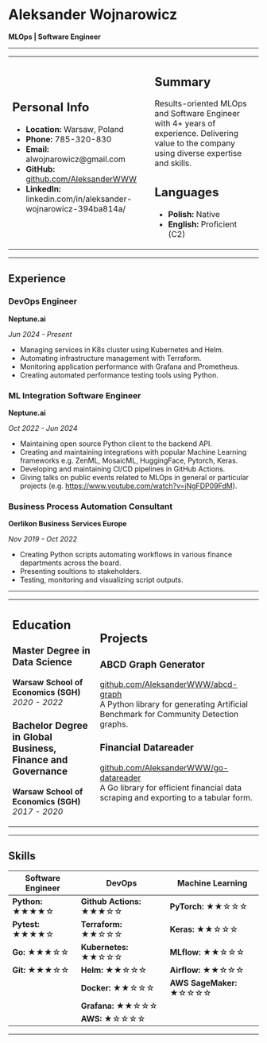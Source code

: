 # Aleksander Wojnarowicz

**MLOps | Software Engineer**

---

<table>
  <tr>
    <td>
      <h2>Personal Info</h2>
      <ul>
        <li><strong>Location:</strong> Warsaw, Poland</li>
        <li><strong>Phone:</strong> 785-320-830</li>
        <li><strong>Email:</strong> alwojnarowicz@gmail.com</li>
        <li><strong>GitHub:</strong> <a href="https://github.com/AleksanderWWW">github.com/AleksanderWWW</a></li>
        <li><strong>LinkedIn:</strong> linkedin.com/in/aleksander-wojnarowicz-394ba814a/</li>
      </ul>
    </td>
    <td>
      <h2>Summary</h2>
      <p>Results-oriented MLOps and Software Engineer with 4+ years of experience. Delivering value to the company using diverse expertise and skills.</p>
      <h2>Languages</h2>
      <ul>
        <li><strong>Polish:</strong> Native</li>
        <li><strong>English:</strong> Proficient (C2)</li>
      </ul>
    </td>
  </tr>
</table>


---

## Experience

### DevOps Engineer
**Neptune.ai** 

*Jun 2024 - Present*

- Managing services in K8s cluster using Kubernetes and Helm.
- Automating infrastructure management with Terraform.
- Monitoring application performance with Grafana and Prometheus.
- Creating automated performance testing tools using Python.


### ML Integration Software Engineer
**Neptune.ai** 

*Oct 2022 - Jun 2024*

- Maintaining open source Python client to the backend API.
- Creating and maintaining integrations with popular Machine Learning frameworks e.g. ZenML, MosaicML, HuggingFace, Pytorch, Keras.
- Developing and maintaining CI/CD pipelines in GitHub Actions.
- Giving talks on public events related to MLOps in general or particular projects (e.g. https://www.youtube.com/watch?v=jNgFDP09FdM).


### Business Process Automation Consultant
**Oerlikon Business Services Europe** 

*Nov 2019 - Oct 2022*


- Creating Python scripts automating workflows in various finance departments across the board.
- Presenting soultions to stakeholders.
- Testing, monitoring and visualizing script outputs.

---

<table>
  <tr>
    <td>
      <h2>Education</h2>
      <h3>Master Degree in Data Science</h3>
      <p><strong>Warsaw School of Economics (SGH)</strong><br>
      <em>2020 - 2022</em></p>
      <h3>Bachelor Degree in Global Business, Finance and Governance</h3>
      <p><strong>Warsaw School of Economics (SGH)</strong><br>
      <em>2017 - 2020</em></p>
    </td>
    <td>
      <h2>Projects</h2>
      <h3>ABCD Graph Generator</h3>
      <p><a href="https://github.com/AleksanderWWW/abcd-graph">github.com/AleksanderWWW/abcd-graph</a><br>
      A Python library for generating Artificial Benchmark for Community Detection graphs.</p>
      <h3>Financial Datareader</h3>
      <p><a href="https://github.com/AleksanderWWW/go-datareader">github.com/AleksanderWWW/go-datareader</a><br>
      A Go library for efficient financial data scraping and exporting to a tabular form.</p>
    </td>
  </tr>
</table>

---

## Skills

| **Software Engineer** | **DevOps**                | **Machine Learning**     |
|-----------------------|---------------------------|--------------------------|
| **Python:** ★★★★☆     | **Github Actions:** ★★★☆☆ | **PyTorch:** ★★☆☆☆       |
| **Pytest:** ★★★★☆     | **Terraform:** ★★☆☆☆      | **Keras:** ★★☆☆☆         |
| **Go:** ★★★☆☆         | **Kubernetes:** ★★☆☆☆     | **MLflow:** ★★☆☆☆        |
| **Git:** ★★★☆☆        | **Helm:** ★★☆☆☆           | **Airflow:** ★★☆☆☆       |
|                       | **Docker:** ★★☆☆☆         | **AWS SageMaker:** ★☆☆☆☆ |
|                       | **Grafana:** ★★☆☆☆        |                          |
|                       | **AWS:** ★☆☆☆☆            |                          |
---
